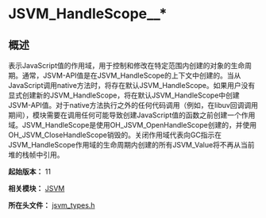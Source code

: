 # JSVM_HandleScope__*
<!--Kit: Common Basic Capability-->
<!--Subsystem: arkcompiler-->
<!--Owner: @yuanxiaogou; @string_sz-->
<!--SE: @knightaoko-->
<!--TSE: @test_lzz-->

## 概述

表示JavaScript值的作用域，用于控制和修改在特定范围内创建的对象的生命周期。通常，JSVM-API值是在JSVM_HandleScope的上下文中创建的。当从JavaScript调用native方法时，将存在默认JSVM_HandleScope。如果用户没有显式创建新的JSVM_HandleScope，将在默认JSVM_HandleScope中创建JSVM-API值。对于native方法执行之外的任何代码调用（例如，在libuv回调调用期间），模块需要在调用任何可能导致创建JavaScript值的函数之前创建一个作用域。JSVM_HandleScope是使用OH_JSVM_OpenHandleScope创建的，并使用OH_JSVM_CloseHandleScope销毁的。关闭作用域代表向GC指示在JSVM_HandleScope作用域的生命周期内创建的所有JSVM_Value将不再从当前堆的栈帧中引用。

**起始版本：** 11

**相关模块：** [JSVM](capi-jsvm.md)

**所在头文件：** [jsvm_types.h](capi-jsvm-types-h.md)

